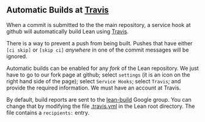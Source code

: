 Automatic Builds at [Travis](https://travis-ci.org/)
----------------------------------------------------

When a commit is submitted to the the main repository,
a service hook at github will automatically build Lean using
[Travis](https://travis-ci.org/).

There is a way to prevent a push from being built.
Pushes that have either ```[ci skip]``` or ```[skip ci]``` *anywhere* in one of the
commit messages will be ignored. 

Automatic builds can be enabled for any *fork* of the Lean repository.
We just have to go to our fork page at github; select `settings` (it is an icon on the right hand side of the page);
select `Service Hooks`; select `Travis`; and provide the required information.
We must have an account at Travis.

By default, build reports are sent to the [lean-build](https://groups.google.com/forum/#!forum/lean-build) Google group.
You can change that by modifying the file [.travis.yml](../../.travis.yml) in the Lean root directory. The file contains a
`recipients:` entry.
